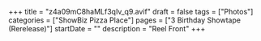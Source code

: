 +++
title = "z4a09mC8haMLf3qIv_q9.avif"
draft = false
tags = ["Photos"]
categories = ["ShowBiz Pizza Place"]
pages = ["3 Birthday Showtape (Rerelease)"]
startDate = ""
description = "Reel Front"
+++

